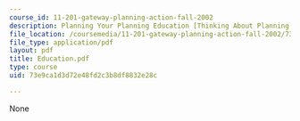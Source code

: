 ```yaml
---
course_id: 11-201-gateway-planning-action-fall-2002
description: Planning Your Planning Education [Thinking About Planning Education]
file_location: /coursemedia/11-201-gateway-planning-action-fall-2002/73e9ca1d3d72e48fd2c3b8df8832e28c_Education.pdf
file_type: application/pdf
layout: pdf
title: Education.pdf
type: course
uid: 73e9ca1d3d72e48fd2c3b8df8832e28c

---
```

None